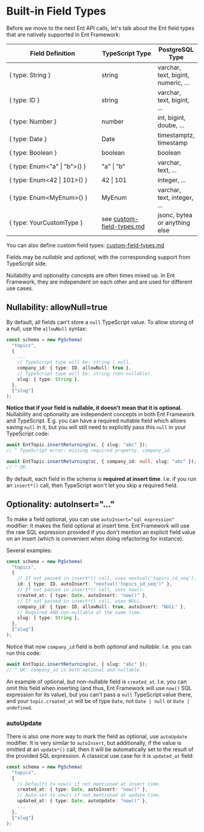 # Built-in Field Types

Before we move to the next Ent API calls, let's talk about the Ent field types that are natively supported in Ent Framework:

<table><thead><tr><th width="247">Field Definition</th><th width="141">TypeScript Type</th><th>PostgreSQL Type</th></tr></thead><tbody><tr><td>{ type: String }</td><td>string</td><td>varchar, text, bigint, numeric, ...</td></tr><tr><td>{ type: ID }</td><td>string</td><td>varchar, text, bigint, ...</td></tr><tr><td>{ type: Number }</td><td>number</td><td>int, bigint, doube, ...</td></tr><tr><td>{ type: Date }</td><td>Date</td><td>timestamptz, timestamp</td></tr><tr><td>{ type: Boolean }</td><td>boolean</td><td>boolean</td></tr><tr><td>{ type: Enum&#x3C;"a" | "b">() }</td><td>"a" | "b"</td><td>varchar, text, ...</td></tr><tr><td>{ type: Enum&#x3C;42 | 101>() }</td><td>42 | 101</td><td>integer, ...</td></tr><tr><td>{ type: Enum&#x3C;MyEnum>() }</td><td>MyEnum</td><td>varchar, text, integer, ...</td></tr><tr><td>{ type: YourCustomType }</td><td>see <a data-mention href="custom-field-types.md">custom-field-types.md</a></td><td>jsonc, bytea or anything else</td></tr></tbody></table>

You can also define custom field types: [custom-field-types.md](custom-field-types.md "mention")

Fields may be _nullable_ and _optional_, with the corresponding support from TypeScript side.

Nullability and optionality concepts are often times mixed up. In Ent Framework, they are independent on each other and are used for different use cases.

## Nullability: allowNull=true

By default, all fields can't store a `null` TypeScript value. To allow storing of a null, use the `allowNull` syntax:

```typescript
const schema = new PgSchema(
  "topics",
  {
    ...
    // TypeScript type will be: string | null.
    company_id: { type: ID, allowNull: true },
    // TypeScript type will be: string (non-nullable).
    slug: { type: String },
  },
  ["slug"]
);
```

**Notice that if your field is nullable, it doesn't mean that it is optional.** Nullability and optionality are independent concepts in both Ent Framework and TypeScript. E.g. you can have a required nullable field which allows saving `null` in it, but you will still need to explicitly pass this `null` in your TypeScript code:

```typescript
await EntTopic.insertReturning(vc, { slug: "abc" });
// ^ TypeScript error: missing required property, company_id.

await EntTopic.insertReturning(vc, { company_id: null, slug: "abc" });
// ^ OK.
```

By default, each field in the schema is **required at insert time**. I.e. if you run an `insert*()` call, then TypeScript won't let you skip a required field.

## Optionality: autoInsert="..."

To make a field optional, you can use `autoInsert="sql expression"` modifier: it makes the field optional at insert time. Ent Framework will use the raw SQL expression provided if you don't mention an explicit field value on an insert (which is convenient when doing refactoring for instance).

Several examples:

```typescript
const schema = new PgSchema(
  "topics",
  {
    // If not passed in insert*() call, uses nextval('topics_id_seq').
    id: { type: ID, autoInsert: "nextval('topics_id_seq')" },
    // If not passed in insert*() call, uses now().
    created_at: { type: Date, autoInsert: "now()" },
    // If not passed in insert*() call, uses NULL.
    company_id: { type: ID, allowNull: true, autoInsert: "NULL" },
    // Required AND non-nullable at the same time.
    slug: { type: String },
  },
  ["slug"]
);
```

Notice that now `company_id` field is both _optional_ and _nullable_. I.e. you can run this code:

```typescript
await EntTopic.insertReturning(vc, { slug: "abc" });
// ^ OK: company_id is both optional and nullable.
```

An example of optional, but non-nullable field is `created_at`. I.e. you can omit this field when inserting (and thus, Ent Framework will use `now()` SQL expression for its value), but you can't pass a `null` TypeScript value there, and your `topic.created_at` will be of type `Date`, not `Date | null` or `Date | undefined`.

### autoUpdate

There is also one more way to mark the field as optional, use `autoUpdate` modifier. It is very similar to `autoInsert`, but additionally, if the value is omitted at an `update*()` call, then it will be automatically set to the result of the provided SQL expression. A classical use case for it is `updated_at` field:

```typescript
const schema = new PgSchema(
  "topics",
  {
    // Defaults to now() if not mentioned at insert time.
    created_at: { type: Date, autoInsert: "now()" },
    // Auto-set to now() if not mentioned at update time.
    updated_at: { type: Date, autoUpdate: "now()" },
    ...
  },
  ["slug"]
);
```
